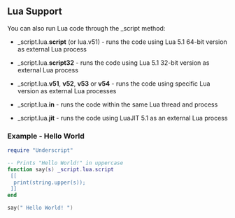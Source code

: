 ## Lua Support

You can also run Lua code through the _script method:

* _script.lua.**script** (or lua.v51) - runs the code using Lua 5.1 64-bit version as external Lua process
* _script.lua.**script32** - runs the code using Lua 5.1 32-bit version as external Lua process

* _script.lua.**v51**, **v52**, **v53** or **v54** - runs the code using specific Lua version as external Lua processes
* _script.lua.**in** - runs the code within the same Lua thread and process
* _script.lua.**jit** - runs the code using LuaJIT 5.1 as an external Lua process



### Example - Hello World

```lua
require "Underscript"

-- Prints "Hello World!" in uppercase
function say(s) _script.lua.script
 [[
  print(string.upper(s));
 ]]
end

say(" Hello World! ")
```
